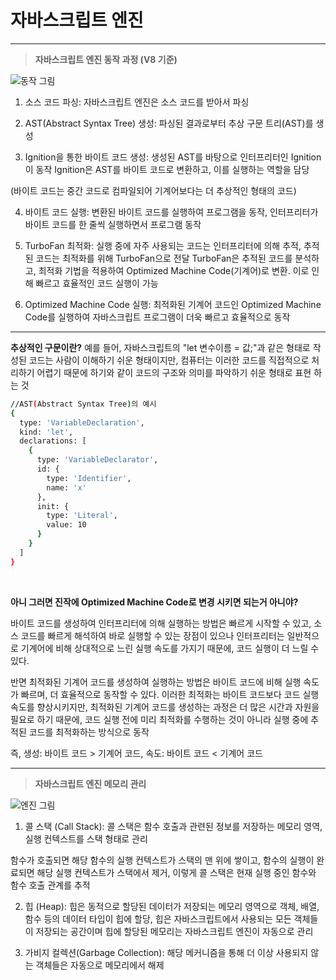 # 자바스크립트 엔진

<hr/>

> **자바스크립트 엔진 동작 과정 (V8 기준)**

<img src="https://velog.velcdn.com/images%2Fnamezin%2Fpost%2F0c64e3d1-e9eb-4295-9bb1-d5ce42c6d4f7%2Fv8.png
" alt="동작 그림">

1. 소스 코드 파싱:
   자바스크립트 엔진은 소스 코드를 받아서 파싱

2. AST(Abstract Syntax Tree) 생성:
   파싱된 결과로부터 추상 구문 트리(AST)를 생성

3. Ignition을 통한 바이트 코드 생성:
   생성된 AST를 바탕으로 인터프리터인 Ignition이 동작 Ignition은 AST를 바이트 코드로 변환하고, 이를 실행하는 역할을 담당

(바이트 코드는 중간 코드로 컴파일되어 기계어보다는 더 추상적인 형태의 코드)

4. 바이트 코드 실행:
   변환된 바이트 코드를 실행하여 프로그램을 동작, 인터프리터가 바이트 코드를 한 줄씩 실행하면서 프로그램 동작

5. TurboFan 최적화:
   실행 중에 자주 사용되는 코드는 인터프리터에 의해 추적, 추적된 코드는 최적화를 위해 TurboFan으로 전달
   TurboFan은 추적된 코드를 분석하고, 최적화 기법을 적용하여 Optimized Machine Code(기계어)로 변환.
   이로 인해 빠르고 효율적인 코드 실행이 가능

6. Optimized Machine Code 실행:
   최적화된 기계어 코드인 Optimized Machine Code를 실행하여 자바스크립트 프로그램이 더욱 빠르고 효율적으로 동작

<hr>

**추상적인 구문이란?**
예를 들어, 자바스크립트의 "let 변수이름 = 값;"과 같은 형태로 작성된 코드는 사람이 이해하기 쉬운 형태이지만, 컴퓨터는 이러한 코드를 직접적으로 처리하기 어렵기 때문에
하기와 같이 코드의 구조와 의미를 파악하기 쉬운 형태로 표현 하는 것

```bash
//AST(Abstract Syntax Tree)의 예시
{
  type: 'VariableDeclaration',
  kind: 'let',
  declarations: [
    {
      type: 'VariableDeclarator',
      id: {
        type: 'Identifier',
        name: 'x'
      },
      init: {
        type: 'Literal',
        value: 10
      }
    }
  ]
}
```

<br>

**아니 그러면 진작에 Optimized Machine Code로 변경 시키면 되는거 아니야?**

바이트 코드를 생성하여 인터프리터에 의해 실행하는 방법은 빠르게 시작할 수 있고, 소스 코드를 빠르게 해석하여 바로 실행할 수 있는 장점이 있으나 인터프리터는 일반적으로 기계어에 비해 상대적으로 느린 실행 속도를 가지기 때문에, 코드 실행이 더 느릴 수 있다.

반면 최적화된 기계어 코드를 생성하여 실행하는 방법은 바이트 코드에 비해 실행 속도가 빠르며, 더 효율적으로 동작할 수 있다. 이러한 최적화는 바이트 코드보다 코드 실행 속도를 향상시키지만, 최적화된 기계어 코드를 생성하는 과정은 더 많은 시간과 자원을 필요로 하기 때문에, 코드 실행 전에 미리 최적화를 수행하는 것이 아니라 실행 중에 추적된 코드를 최적화하는 방식으로 동작

즉, 생성: 바이트 코드 > 기계어 코드, 속도: 바이트 코드 < 기계어 코드

<hr />

> **자바스크립트 엔진 메모리 관리**

<img src="https://joshua1988.github.io/images/posts/web/translation/how-js-works/js-engine-structure.png" alt="엔진 그림">

1. 콜 스택 (Call Stack):
   콜 스택은 함수 호출과 관련된 정보를 저장하는 메모리 영역, 실행 컨텍스트를 스택 형태로 관리

함수가 호출되면 해당 함수의 실행 컨텍스트가 스택의 맨 위에 쌓이고, 함수의 실행이 완료되면 해당 실행 컨텍스트가 스택에서 제거, 이렇게 콜 스택은 현재 실행 중인 함수와 함수 호출 관계를 추적

2. 힙 (Heap):
   힙은 동적으로 할당된 데이터가 저장되는 메모리 영역으로 객체, 배열, 함수 등의 데이터 타입이 힙에 할당, 힙은 자바스크립트에서 사용되는 모든 객체들이 저장되는 공간이며 힙에 할당된 메모리는 자바스크립트 엔진이 자동으로 관리

3. 가비지 컬렉션(Garbage Collection):
   해당 메커니즘을 통해 더 이상 사용되지 않는 객체들은 자동으로 메모리에서 해제
